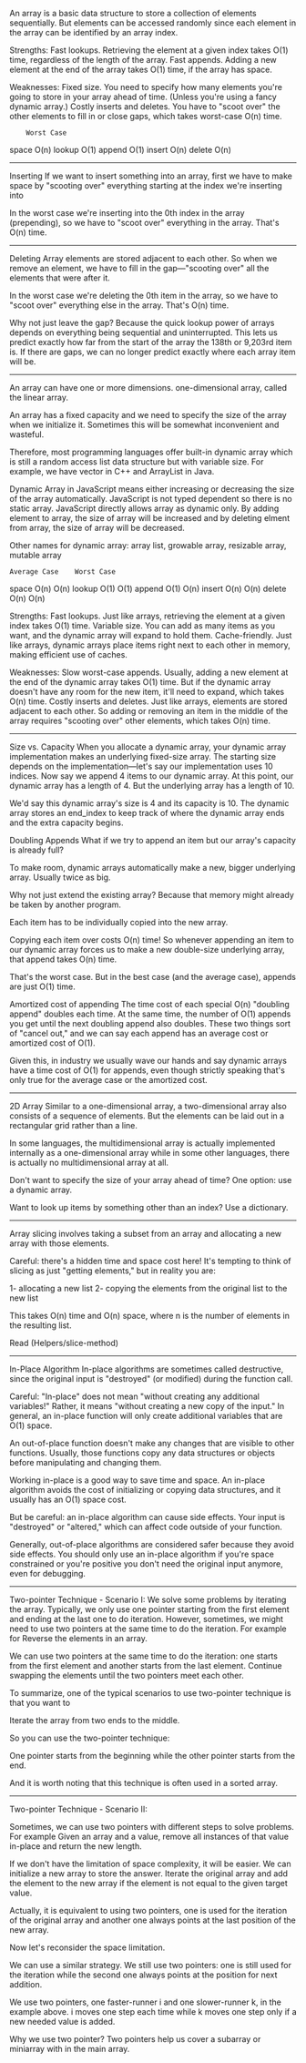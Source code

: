 An array is a basic data structure to store a collection of elements sequentially. But elements can be 
accessed randomly since each element in the array can be identified by an array index.

Strengths:
Fast lookups. Retrieving the element at a given index takes O(1) time, regardless of the length of the array.
Fast appends. Adding a new element at the end of the array takes O(1) time, if the array has space.

Weaknesses:
Fixed size. You need to specify how many elements you're going to store in your array ahead 
of time. (Unless you're using a fancy dynamic array.)
Costly inserts and deletes. You have to "scoot over" the other elements to fill in or 
close gaps, which takes worst-case O(n) time.

	    Worst Case
space	O(n)
lookup	O(1)
append	O(1)
insert	O(n)
delete	O(n)

*****************************

Inserting
If we want to insert something into an array, first we have to make space by "scooting over" 
everything starting at the index we're inserting into

In the worst case we're inserting into the 0th index in the array (prepending), so we have 
to "scoot over" everything in the array. That's O(n) time.

*****************************

Deleting
Array elements are stored adjacent to each other. So when we remove an element, we have to 
fill in the gap—"scooting over" all the elements that were after it.

In the worst case we're deleting the 0th item in the array, so we have to "scoot over" 
everything else in the array. That's O(n) time.

Why not just leave the gap? Because the quick lookup power of arrays depends on everything 
being sequential and uninterrupted. This lets us predict exactly how far from the start 
of the array the 138th or 9,203rd item is. If there are gaps, we can no longer predict 
exactly where each array item will be.

*****************************

An array can have one or more dimensions. one-dimensional array, called the linear array.

An array has a fixed capacity and we need to specify the size of the array when we initialize 
it. Sometimes this will be somewhat inconvenient and wasteful.

Therefore, most programming languages offer built-in dynamic array which is still a 
random access list data structure but with variable size. For example, we have vector in 
C++ and ArrayList in Java.

Dynamic Array in JavaScript means either increasing or decreasing the size of the array 
automatically. JavaScript is not typed dependent so there is no static array. JavaScript 
directly allows array as dynamic only. By adding element to array, the size of array will 
be increased and by deleting elment from array, the size of array will be decreased. 

Other names for dynamic array:
array list, growable array, resizable array, mutable array


    Average Case	Worst Case
space	O(n)	    O(n)
lookup	O(1)	    O(1)
append	O(1)	    O(n)
insert	O(n)	    O(n)
delete	O(n)	    O(n)

Strengths:
Fast lookups. Just like arrays, retrieving the element at a given index takes O(1) time.
Variable size. You can add as many items as you want, and the dynamic array will expand 
to hold them.
Cache-friendly. Just like arrays, dynamic arrays place items right next to each other in 
memory, making efficient use of caches.

Weaknesses:
Slow worst-case appends. Usually, adding a new element at the end of the dynamic array 
takes O(1) time. But if the dynamic array doesn't have any room for the new item, it'll 
need to expand, which takes O(n) time.
Costly inserts and deletes. Just like arrays, elements are stored adjacent to each other. 
So adding or removing an item in the middle of the array requires "scooting over" other 
elements, which takes O(n) time.

*****************************

Size vs. Capacity
When you allocate a dynamic array, your dynamic array implementation makes an underlying 
fixed-size array. The starting size depends on the implementation—let's say our 
implementation uses 10 indices. Now say we append 4 items to our dynamic array. At this 
point, our dynamic array has a length of 4. But the underlying array has a length of 10.

We'd say this dynamic array's size is 4 and its capacity is 10. The dynamic array stores 
an end_index to keep track of where the dynamic array ends and the extra capacity begins.

Doubling Appends
What if we try to append an item but our array's capacity is already full?

To make room, dynamic arrays automatically make a new, bigger underlying array. Usually 
twice as big.

Why not just extend the existing array? Because that memory might already be taken by 
another program.

Each item has to be individually copied into the new array.

Copying each item over costs O(n) time! So whenever appending an item to our dynamic array 
forces us to make a new double-size underlying array, that append takes O(n) time.

That's the worst case. But in the best case (and the average case), appends are just O(1) time.

Amortized cost of appending
The time cost of each special O(n) "doubling append" doubles each time.
At the same time, the number of O(1) appends you get until the next doubling append also 
doubles.
These two things sort of "cancel out," and we can say each append has an average cost 
or amortized cost of O(1). 

Given this, in industry we usually wave our hands and say dynamic arrays have a time cost of 
O(1) for appends, even though strictly speaking that's only true for the average case or 
the amortized cost.

*****************************
 2D Array
Similar to a one-dimensional array, a two-dimensional array also consists of a sequence of 
elements. But the elements can be laid out in a rectangular grid rather than a line.

In some languages, the multidimensional array is actually implemented internally as a 
one-dimensional array while in some other languages, there is actually no multidimensional 
array at all.

Don't want to specify the size of your array ahead of time? One option: use a dynamic array.

Want to look up items by something other than an index? Use a dictionary.

*****************************

Array slicing involves taking a subset from an array and allocating a new array with those 
elements.

Careful: there's a hidden time and space cost here! It's tempting to think of slicing as 
just "getting elements," but in reality you are:

1- allocating a new list
2- copying the elements from the original list to the new list

This takes O(n) time and O(n) space, where n is the number of elements in the resulting list.

Read (Helpers/slice-method)

*****************************
In-Place Algorithm
In-place algorithms are sometimes called destructive, since the original input is 
"destroyed" (or modified) during the function call.

Careful: "In-place" does not mean "without creating any additional variables!" Rather, 
it means "without creating a new copy of the input." In general, an in-place function 
will only create additional variables that are O(1) space.

An out-of-place function doesn't make any changes that are visible to other functions. 
Usually, those functions copy any data structures or objects before manipulating and 
changing them.

Working in-place is a good way to save time and space. An in-place algorithm avoids the 
cost of initializing or copying data structures, and it usually has an O(1) space cost.

But be careful: an in-place algorithm can cause side effects. Your input is "destroyed" 
or "altered," which can affect code outside of your function. 

Generally, out-of-place algorithms are considered safer because they avoid side effects. 
You should only use an in-place algorithm if you're space constrained or you're positive 
you don't need the original input anymore, even for debugging.

*****************************

Two-pointer Technique - Scenario I:
We solve some problems by iterating the array. Typically, we only use one pointer starting 
from the first element and ending at the last one to do iteration. However, sometimes, 
we might need to use two pointers at the same time to do the iteration. For example for 
Reverse the elements in an array.

We can use two pointers at the same time to do the iteration: one starts from the first 
element and another starts from the last element. Continue swapping the elements until 
the two pointers meet each other.

To summarize, one of the typical scenarios to use two-pointer technique is that you want to

Iterate the array from two ends to the middle.

So you can use the two-pointer technique:

One pointer starts from the beginning while the other pointer starts from the end.

And it is worth noting that this technique is often used in a sorted array.

*****************************

 Two-pointer Technique - Scenario II:

 Sometimes, we can use two pointers with different steps to solve problems. For example 
 Given an array and a value, remove all instances of that value in-place and return the 
 new length.

If we don't have the limitation of space complexity, it will be easier. We can initialize
a new array to store the answer. Iterate the original array and add the element to the 
new array if the element is not equal to the given target value.

Actually, it is equivalent to using two pointers, one is used for the iteration of the 
original array and another one always points at the last position of the new array.

Now let's reconsider the space limitation.

We can use a similar strategy. We still use two pointers: one is still used for the 
iteration while the second one always points at the position for next addition.

We use two pointers, one faster-runner i and one slower-runner k, in the example above. 
i moves one step each time while k moves one step only if a new needed value is added.

Why we use two pointer?
Two pointers help us cover a subarray or miniarray with in the main array.








